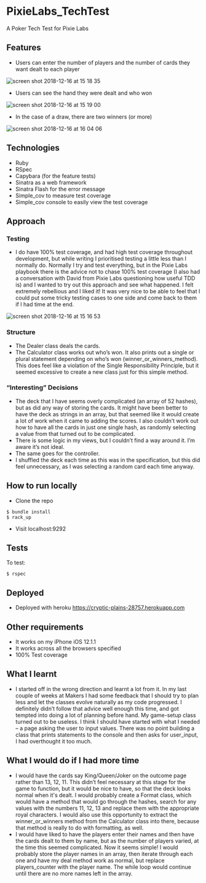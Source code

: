 # PixieLabs_TechTest
A Poker Tech Test for Pixie Labs

## Features
-	Users can enter the number of players and the number of cards they want dealt to each player

![screen shot 2018-12-16 at 15 18 35](https://user-images.githubusercontent.com/42243785/50055826-b6a5b980-014b-11e9-844b-f7a288fa60f4.png)

-	Users can see the hand they were dealt and who won

![screen shot 2018-12-16 at 15 19 00](https://user-images.githubusercontent.com/42243785/50055814-9f66cc00-014b-11e9-8888-d120f5fab279.png)

-	In the case of a draw, there are two winners (or more)

![screen shot 2018-12-16 at 16 04 06](https://user-images.githubusercontent.com/42243785/50055864-40558700-014c-11e9-84c2-192a2773aa65.png)

## Technologies

- Ruby
- RSpec
- Capybara (for the feature tests)
- Sinatra as a web framework
- Sinatra Flash for the error message
- Simple_cov to measure test coverage
- Simple_cov console to easily view the test coverage


## Approach

### Testing

- I do have 100% test coverage, and had high test coverage throughout development, but while writing I prioritised testing a little less than I normally do. Normally I try and test everything, but in the Pixie Labs playbook there is the advice not to chase 100% test coverage (I also had a conversation with David from Pixie Labs questioning how useful TDD is) and I wanted to try out this approach and see what happened. I felt extremely rebellious and I liked it! It was very nice to be able to feel that I could put some tricky testing cases to one side and come back to them if I had time at the end.

![screen shot 2018-12-16 at 15 16 53](https://user-images.githubusercontent.com/42243785/50055832-d6d57880-014b-11e9-9fc7-c7bdae26b516.png)


### Structure

-	The Dealer class deals the cards.
-	The Calculator class works out who’s won. It also prints out a single or plural statement depending on who’s won (winner_or_winners_method). This does feel like a violation of the Single Responsibility Principle, but it seemed excessive to create a new class just for this simple method.

### “Interesting” Decisions

-	The deck that I have seems overly complicated (an array of 52 hashes), but as did any way of storing the cards. It might have been better to have the deck as strings in an array, but that seemed like it would create a lot of work when it came to adding the scores. I also couldn’t work out how to have all the cards in just one single hash, as randomly selecting a value from that turned out to be complicated.
-	There is some logic in my views, but I couldn’t find a way around it. I’m aware it’s not ideal.  
-	The same goes for the controller.
-	I shuffled the deck each time as this was in the specification, but this did feel unnecessary, as I was selecting a random card each time anyway.

## How to run locally

-	Clone the repo
```
$ bundle install
$ rack_up
```
-	Visit localhost:9292

## Tests
To test:
```
$ rspec
```

## Deployed

- Deployed with heroku https://cryptic-plains-28757.herokuapp.com

## Other requirements

-	It works on my iPhone iOS 12.1.1
-	It works across all the browsers specified
-	100% Test coverage

## What I learnt

- I started off in the wrong direction and learnt a lot from it. In my last couple of weeks at Makers I had some feedback that I should try to plan less and let the classes evolve naturally as my code progressed. I definitely didn’t follow that advice well enough this time, and got tempted into doing a lot of planning before hand. My game-setup class turned out to be useless. I think I should have started with what I needed – a page asking the user to input values.  There was no point building a class that prints statements to the console and then asks for user_input, I had overthought it too much.


## What I would do if I had more time

- I would have the cards say King/Queen/Joker on the outcome page rather than 13, 12, 11. This didn’t feel necessary at this stage for the game to function, but it would be nice to have, so that the deck looks normal when it's dealt. I would probably create a Format class, which would have a method that would go through the hashes, search for any values with the numbers 11, 12, 13 and replace them with the appropriate royal characters. I would also use this opportunity to extract the winner_or_winners method from the Calculator class into there, because that method is really to do with formatting, as well. 
- I would have liked to have the players enter their names and then have the cards dealt to them by name, but as the number of players varied, at the time this seemed complicated. Now it seems simple! I would probably store the player names in an array, then iterate through each one and have my deal method work as normal, but replace players_counter with the player name. The while loop would continue until there are no more names left in the array. 
